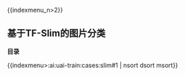 {{indexmenu_n>2}}

## 基于TF-Slim的图片分类

**目录**

{{indexmenu>:ai:uai-train:cases:slim#1 | nsort dsort msort}}

